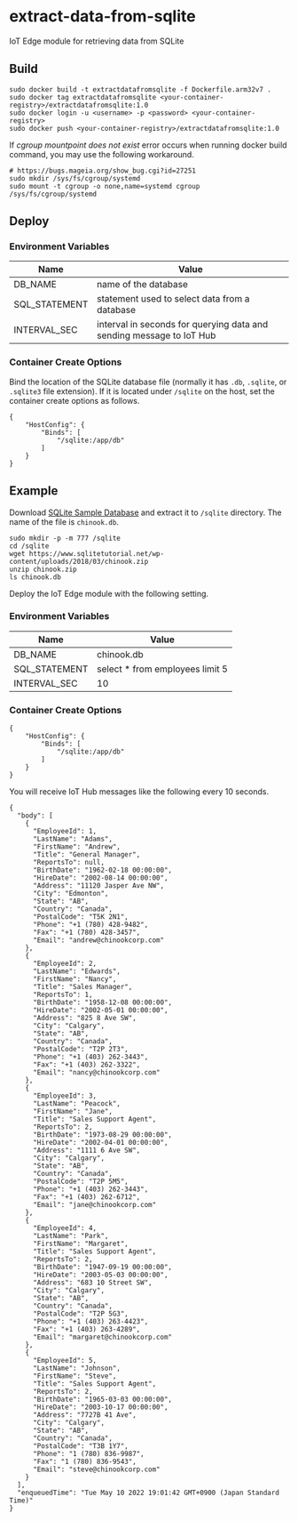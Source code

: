 # extract-data-from-sqlite
IoT Edge module for retrieving data from SQLite

## Build

```
sudo docker build -t extractdatafromsqlite -f Dockerfile.arm32v7 .
sudo docker tag extractdatafromsqlite <your-container-registry>/extractdatafromsqlite:1.0
sudo docker login -u <username> -p <password> <your-container-registry>
sudo docker push <your-container-registry>/extractdatafromsqlite:1.0
```

If _cgroup mountpoint does not exist_ error occurs when running docker build command, you may use the following workaround.
```
# https://bugs.mageia.org/show_bug.cgi?id=27251
sudo mkdir /sys/fs/cgroup/systemd
sudo mount -t cgroup -o none,name=systemd cgroup /sys/fs/cgroup/systemd
```

## Deploy

### Environment Variables
|Name|Value|
|-|-|
|DB_NAME| name of the database |
|SQL_STATEMENT| statement used to select data from a database |
|INTERVAL_SEC| interval in seconds for querying data and sending message to IoT Hub |

### Container Create Options
Bind the location of the SQLite database file (normally it has `.db`, `.sqlite`, or `.sqlite3` file extension). If it is located under `/sqlite` on the host, set the container create options as follows.
```
{
    "HostConfig": {
        "Binds": [
            "/sqlite:/app/db"
        ]
    }
}
```

## Example
Download [SQLite Sample Database](https://www.sqlitetutorial.net/sqlite-sample-database/) and extract it to `/sqlite` directory. The name of the file is `chinook.db`.
```
sudo mkdir -p -m 777 /sqlite
cd /sqlite
wget https://www.sqlitetutorial.net/wp-content/uploads/2018/03/chinook.zip
unzip chinook.zip
ls chinook.db
```

Deploy the IoT Edge module with the following setting.

### Environment Variables
|Name|Value|
|-|-|
|DB_NAME| chinook.db |
|SQL_STATEMENT| select * from employees limit 5 |
|INTERVAL_SEC| 10 |

### Container Create Options
```
{
    "HostConfig": {
        "Binds": [
            "/sqlite:/app/db"
        ]
    }
}
```

You will receive IoT Hub messages like the following every 10 seconds.
```
{
  "body": [
    {
      "EmployeeId": 1,
      "LastName": "Adams",
      "FirstName": "Andrew",
      "Title": "General Manager",
      "ReportsTo": null,
      "BirthDate": "1962-02-18 00:00:00",
      "HireDate": "2002-08-14 00:00:00",
      "Address": "11120 Jasper Ave NW",
      "City": "Edmonton",
      "State": "AB",
      "Country": "Canada",
      "PostalCode": "T5K 2N1",
      "Phone": "+1 (780) 428-9482",
      "Fax": "+1 (780) 428-3457",
      "Email": "andrew@chinookcorp.com"
    },
    {
      "EmployeeId": 2,
      "LastName": "Edwards",
      "FirstName": "Nancy",
      "Title": "Sales Manager",
      "ReportsTo": 1,
      "BirthDate": "1958-12-08 00:00:00",
      "HireDate": "2002-05-01 00:00:00",
      "Address": "825 8 Ave SW",
      "City": "Calgary",
      "State": "AB",
      "Country": "Canada",
      "PostalCode": "T2P 2T3",
      "Phone": "+1 (403) 262-3443",
      "Fax": "+1 (403) 262-3322",
      "Email": "nancy@chinookcorp.com"
    },
    {
      "EmployeeId": 3,
      "LastName": "Peacock",
      "FirstName": "Jane",
      "Title": "Sales Support Agent",
      "ReportsTo": 2,
      "BirthDate": "1973-08-29 00:00:00",
      "HireDate": "2002-04-01 00:00:00",
      "Address": "1111 6 Ave SW",
      "City": "Calgary",
      "State": "AB",
      "Country": "Canada",
      "PostalCode": "T2P 5M5",
      "Phone": "+1 (403) 262-3443",
      "Fax": "+1 (403) 262-6712",
      "Email": "jane@chinookcorp.com"
    },
    {
      "EmployeeId": 4,
      "LastName": "Park",
      "FirstName": "Margaret",
      "Title": "Sales Support Agent",
      "ReportsTo": 2,
      "BirthDate": "1947-09-19 00:00:00",
      "HireDate": "2003-05-03 00:00:00",
      "Address": "683 10 Street SW",
      "City": "Calgary",
      "State": "AB",
      "Country": "Canada",
      "PostalCode": "T2P 5G3",
      "Phone": "+1 (403) 263-4423",
      "Fax": "+1 (403) 263-4289",
      "Email": "margaret@chinookcorp.com"
    },
    {
      "EmployeeId": 5,
      "LastName": "Johnson",
      "FirstName": "Steve",
      "Title": "Sales Support Agent",
      "ReportsTo": 2,
      "BirthDate": "1965-03-03 00:00:00",
      "HireDate": "2003-10-17 00:00:00",
      "Address": "7727B 41 Ave",
      "City": "Calgary",
      "State": "AB",
      "Country": "Canada",
      "PostalCode": "T3B 1Y7",
      "Phone": "1 (780) 836-9987",
      "Fax": "1 (780) 836-9543",
      "Email": "steve@chinookcorp.com"
    }
  ],
  "enqueuedTime": "Tue May 10 2022 19:01:42 GMT+0900 (Japan Standard Time)"
}
```
